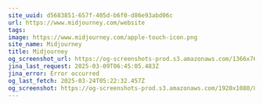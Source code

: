 ```yaml
---
site_uuid: d5683851-657f-405d-b6f0-d86e93abd06c
url: https://www.midjourney.com/website
tags: 
image: https://www.midjourney.com/apple-touch-icon.png
site_name: Midjourney
title: Midjourney
og_screenshot_url: https://og-screenshots-prod.s3.amazonaws.com/1366x768/80/false/8619549a6912c68d5cbd733e4698ec6d69230412e60e2975eb927c791d7737ec.jpeg
jina_last_request: 2025-03-09T06:45:05.483Z
jina_error: Error occurred
og_last_fetch: 2025-03-24T05:22:32.457Z
og_screenshot: https://og-screenshots-prod.s3.amazonaws.com/1920x1080/80/false/8619549a6912c68d5cbd733e4698ec6d69230412e60e2975eb927c791d7737ec.jpeg
---
```


